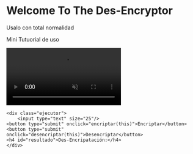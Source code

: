 <!DOCTYPE html>
<html>
<head>
    <title>Des-Encriptador</title>
    <script type="text/javascript" src="code.js"></script>
    <link rel="stile.css" href="/css/stile.css">
    <meta charset="utf-8">
    <link rel="stylesheet" href="css/stile.css">
    <link rel="preconnect" href="https://fonts.googleapis.com">
    <link rel="preconnect" href="https://fonts.gstatic.com" crossorigin>
    <link href="https://fonts.googleapis.com/css2?family=Georama:wght@100;400;700&family=STIX+Two+Text:ital@1&display=swap" rel="stylesheet">
</head>
<body>
        <div class="textos-header">
            <h1>Welcome To The Des-Encryptor</h1>
            <p>Usalo con total normalidad</p>
        </div>
<nav>
    <div class="videos">
        <p>Mini Tutuorial de uso</p>
        <video src="videos/20210810_160618.mp4" type= "mp4" controls autoplay muted></video>
    </div>

<script>function encriptar(elemento){
    var palabra = document.getElementsByTagName("input")[0].value;
    var palabra_codificada = btoa(palabra);
    document.getElementById("resultado").innerHTML = palabra_codificada;
}
 
function desencriptar(elemento){
    var palabra = document.getElementsByTagName("input")[0].value;
    var palabra_descodificada = atob(palabra);
    document.getElementById("resultado").innerHTML = palabra_descodificada;
}
</script>

    <div class="ejecutor">
        <input type="text" size="25"/>
    <button type="submit" onclick="encriptar(this)">Encriptar</button>
    <button type="submit" onclick="desencriptar(this)">Desencriptar</button>
    <h4 id="resultado">Des-Encripatación:</h4>
    </div>
</nav>
</body>
</html>  

